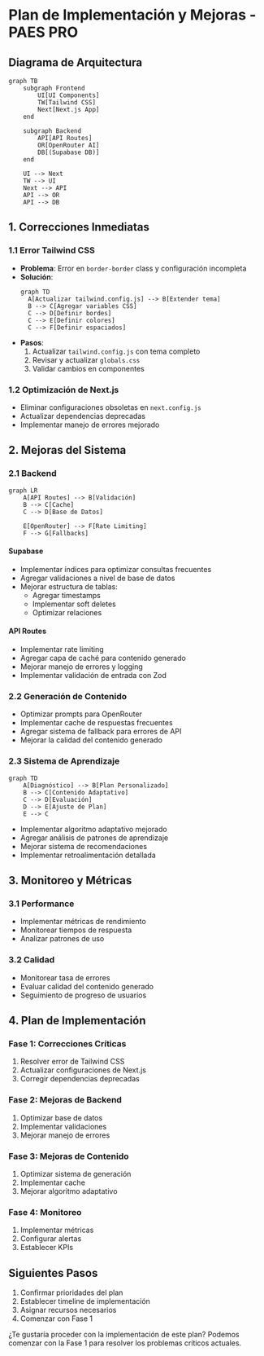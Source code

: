 # Plan de Implementación y Mejoras - PAES PRO

## Diagrama de Arquitectura

```mermaid
graph TB
    subgraph Frontend
        UI[UI Components]
        TW[Tailwind CSS]
        Next[Next.js App]
    end
    
    subgraph Backend
        API[API Routes]
        OR[OpenRouter AI]
        DB[(Supabase DB)]
    end
    
    UI --> Next
    TW --> UI
    Next --> API
    API --> OR
    API --> DB
```

## 1. Correcciones Inmediatas

### 1.1 Error Tailwind CSS
- **Problema**: Error en `border-border` class y configuración incompleta
- **Solución**: 
  ```mermaid
  graph TD
    A[Actualizar tailwind.config.js] --> B[Extender tema]
    B --> C[Agregar variables CSS]
    C --> D[Definir bordes]
    C --> E[Definir colores]
    C --> F[Definir espaciados]
  ```
- **Pasos**:
  1. Actualizar `tailwind.config.js` con tema completo
  2. Revisar y actualizar `globals.css`
  3. Validar cambios en componentes

### 1.2 Optimización de Next.js
- Eliminar configuraciones obsoletas en `next.config.js`
- Actualizar dependencias deprecadas
- Implementar manejo de errores mejorado

## 2. Mejoras del Sistema

### 2.1 Backend
```mermaid
graph LR
    A[API Routes] --> B[Validación]
    B --> C[Cache]
    C --> D[Base de Datos]
    
    E[OpenRouter] --> F[Rate Limiting]
    F --> G[Fallbacks]
```

#### Supabase
- Implementar índices para optimizar consultas frecuentes
- Agregar validaciones a nivel de base de datos
- Mejorar estructura de tablas:
  - Agregar timestamps
  - Implementar soft deletes
  - Optimizar relaciones

#### API Routes
- Implementar rate limiting
- Agregar capa de caché para contenido generado
- Mejorar manejo de errores y logging
- Implementar validación de entrada con Zod

### 2.2 Generación de Contenido
- Optimizar prompts para OpenRouter
- Implementar cache de respuestas frecuentes
- Agregar sistema de fallback para errores de API
- Mejorar la calidad del contenido generado

### 2.3 Sistema de Aprendizaje
```mermaid
graph TD
    A[Diagnóstico] --> B[Plan Personalizado]
    B --> C[Contenido Adaptativo]
    C --> D[Evaluación]
    D --> E[Ajuste de Plan]
    E --> C
```

- Implementar algoritmo adaptativo mejorado
- Agregar análisis de patrones de aprendizaje
- Mejorar sistema de recomendaciones
- Implementar retroalimentación detallada

## 3. Monitoreo y Métricas

### 3.1 Performance
- Implementar métricas de rendimiento
- Monitorear tiempos de respuesta
- Analizar patrones de uso

### 3.2 Calidad
- Monitorear tasa de errores
- Evaluar calidad del contenido generado
- Seguimiento de progreso de usuarios

## 4. Plan de Implementación

### Fase 1: Correcciones Críticas
1. Resolver error de Tailwind CSS
2. Actualizar configuraciones de Next.js
3. Corregir dependencias deprecadas

### Fase 2: Mejoras de Backend
1. Optimizar base de datos
2. Implementar validaciones
3. Mejorar manejo de errores

### Fase 3: Mejoras de Contenido
1. Optimizar sistema de generación
2. Implementar cache
3. Mejorar algoritmo adaptativo

### Fase 4: Monitoreo
1. Implementar métricas
2. Configurar alertas
3. Establecer KPIs

## Siguientes Pasos

1. Confirmar prioridades del plan
2. Establecer timeline de implementación
3. Asignar recursos necesarios
4. Comenzar con Fase 1

¿Te gustaría proceder con la implementación de este plan? Podemos comenzar con la Fase 1 para resolver los problemas críticos actuales.